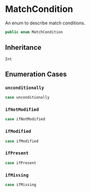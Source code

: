 # MatchCondition

An enum to describe match conditions.

``` swift
public enum MatchCondition
```

## Inheritance

`Int`

## Enumeration Cases

### `unconditionally`

``` swift
case unconditionally
```

### `ifNotModified`

``` swift
case ifNotModified
```

### `ifModified`

``` swift
case ifModified
```

### `ifPresent`

``` swift
case ifPresent
```

### `ifMissing`

``` swift
case ifMissing
```

